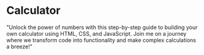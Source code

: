 # Calculator
"Unlock the power of numbers with this step-by-step guide to building your own calculator using HTML, CSS, and JavaScript. Join me on a journey where we transform code into functionality and make complex calculations a breeze!"
